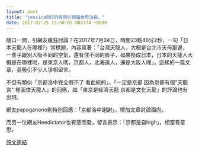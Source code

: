 ```yaml
---
layout: post
title: "jessica805的提問引網路世界注目。"
date: 2017-07-25 13:58:05.802774 +0800
---
```


隨口一問，引網友瘋狂討論？在2017年7月24日，時間23點46分2秒，一句「日本天龍人在哪裡?」當標題，內容寫著：「台灣天龍人，大概是台北市天母那邊，一輩子跟別人吸不同的空氣，還有住不同的房子，如果換成日本，日本的天龍人大概是在哪裡呢，是東京人嗎，京都人，北海道人，還是大阪人哩」，這樣的一篇文章，竟吸引不少人爭相留言。

不但有類似「京都洛中完全假不了 看血統的」、「一定是京都  因為京都有個"天龍宮" 裡面住天龍人」的回應，如「東京是經濟天龍 京都是文化天龍」的評論也有出現。

網友papaganono則特別回應：「京都洛中謝謝」，增加文章討論面向。

而另一位網友Heedictator也有感而發，留言表示：「京都是自high」，相當有意思。

<a href = "https://www.ptt.cc/bbs/Gossiping/M.1500911165.A.B54.html">原文連結</a>

